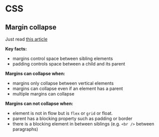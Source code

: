 # CSS

## Margin collapse
Just read [this article](https://www.joshwcomeau.com/css/rules-of-margin-collapse/)

**Key facts:**
- margins control space between sibling elements
- padding controls space between a child and its parent

**Margins can collapse when:**
- margins only collapse between vertical elements
- margins can collapse even if an element has a parent
- multiple margins can collapse

**Margins can not collapse when:**
- element is not in flow but is `flex` or `grid` or float.
- parent has a blocking property such as padding or border
- there is a blocking element in between siblings (e.g. `<br />` between paragraphs)
